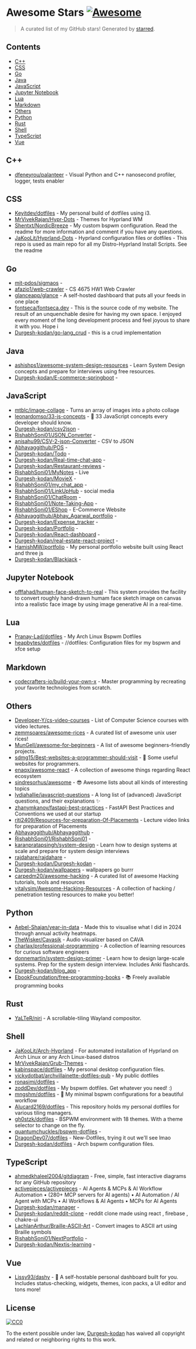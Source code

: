 <!--lint disable awesome-contributing awesome-license awesome-list-item match-punctuation no-repeat-punctuation no-undefined-references awesome-spell-check-->
# Awesome Stars [![Awesome](https://awesome.re/badge.svg)](https://github.com/sindresorhus/awesome)

> A curated list of my GitHub stars! Generated by [starred](https://github.com/maguowei/starred).

## Contents

- [C++](#c++)
- [CSS](#css)
- [Go](#go)
- [Java](#java)
- [JavaScript](#javascript)
- [Jupyter Notebook](#jupyter-notebook)
- [Lua](#lua)
- [Markdown](#markdown)
- [Others](#others)
- [Python](#python)
- [Rust](#rust)
- [Shell](#shell)
- [TypeScript](#typescript)
- [Vue](#vue)

## C++ 

- [dfeneyrou/palanteer](https://github.com/dfeneyrou/palanteer) - Visual Python and C++ nanosecond profiler, logger, tests enabler

## CSS 

- [Keyitdev/dotfiles](https://github.com/Keyitdev/dotfiles) - My personal build of dotfiles using i3.
- [MrVivekRajan/Hypr-Dots](https://github.com/MrVivekRajan/Hypr-Dots) - Themes for Hyprland WM
- [Shentxt/NordicBreeze](https://github.com/Shentxt/NordicBreeze) - My custom bspwm configuration. Read the readme for more information and comment if you have any questions.
- [JaKooLit/Hyprland-Dots](https://github.com/JaKooLit/Hyprland-Dots) - Hyprland configuration files or dotfiles - This repo is used as main repo for all my Distro-Hyprland Install Scripts. See the readme

## Go 

- [mit-pdos/sigmaos](https://github.com/mit-pdos/sigmaos) - 
- [afazio1/web-crawler](https://github.com/afazio1/web-crawler) - CS 4675 HW1 Web Crawler
- [glanceapp/glance](https://github.com/glanceapp/glance) - A self-hosted dashboard that puts all your feeds in one place
- [fontseca/fontseca.dev](https://github.com/fontseca/fontseca.dev) - This is the source code of my website. The result of an unquenchable desire for having my own space. I enjoyed every moment of the long development process and feel joyous to share it with you. Hope i
- [Durgesh-kodan/go-lang_crud](https://github.com/Durgesh-kodan/go-lang_crud) - this is a crud implementation

## Java 

- [ashishps1/awesome-system-design-resources](https://github.com/ashishps1/awesome-system-design-resources) - Learn System Design concepts and prepare for interviews using free resources.
- [Durgesh-kodan/E-commerce-springboot](https://github.com/Durgesh-kodan/E-commerce-springboot) - 

## JavaScript 

- [mtblc/image-collage](https://github.com/mtblc/image-collage) - Turns an array of images into a photo collage
- [leonardomso/33-js-concepts](https://github.com/leonardomso/33-js-concepts) - 📜 33 JavaScript concepts every developer should know.
- [Durgesh-kodan/csv2json](https://github.com/Durgesh-kodan/csv2json) - 
- [RishabhSoni01/JSON_Converter](https://github.com/RishabhSoni01/JSON_Converter) - 
- [anisahu99/CSV-2-json-Converter](https://github.com/anisahu99/CSV-2-json-Converter) - CSV to JSON
- [Abhayaggithub/POS](https://github.com/Abhayaggithub/POS) - 
- [Durgesh-kodan/Todo](https://github.com/Durgesh-kodan/Todo) - 
- [Durgesh-kodan/Real-time-chat-app](https://github.com/Durgesh-kodan/Real-time-chat-app) - 
- [Durgesh-kodan/Restaurant-reviews](https://github.com/Durgesh-kodan/Restaurant-reviews) - 
- [RishabhSoni01/MyNotes](https://github.com/RishabhSoni01/MyNotes) - Live
- [Durgesh-kodan/MovieX](https://github.com/Durgesh-kodan/MovieX) - 
- [RishabhSoni01/my_chat_app](https://github.com/RishabhSoni01/my_chat_app) - 
- [RishabhSoni01/LinkUpHub](https://github.com/RishabhSoni01/LinkUpHub) - social media
- [RishabhSoni01/ChatRoom](https://github.com/RishabhSoni01/ChatRoom) - 
- [RishabhSoni01/Note-Taking-App](https://github.com/RishabhSoni01/Note-Taking-App) - 
- [RishabhSoni01/EShop](https://github.com/RishabhSoni01/EShop) - E-Commerce Website
- [Abhayaggithub/Abhay_Agarwal_portfolio](https://github.com/Abhayaggithub/Abhay_Agarwal_portfolio) - 
- [Durgesh-kodan/Expense_tracker](https://github.com/Durgesh-kodan/Expense_tracker) - 
- [Durgesh-kodan/Portfolio](https://github.com/Durgesh-kodan/Portfolio) - 
- [Durgesh-kodan/React-dashboard](https://github.com/Durgesh-kodan/React-dashboard) - 
- [Durgesh-kodan/real-estate-react-project](https://github.com/Durgesh-kodan/real-estate-react-project) - 
- [HamishMW/portfolio](https://github.com/HamishMW/portfolio) - My personal portfolio website built using React and three js
- [Durgesh-kodan/Blackjack](https://github.com/Durgesh-kodan/Blackjack) - 

## Jupyter Notebook 

- [offfahad/human-face-sketch-to-real](https://github.com/offfahad/human-face-sketch-to-real) - This system provides the facility to convert roughly hand-drawn humam face sketch image on canvas into a realistic face image by using image generative AI in a real-time.

## Lua 

- [Pranay-Lad/dotfiles](https://github.com/Pranay-Lad/dotfiles) - My Arch Linux Bspwm Dotfiles
- [heapbytes/dotfiles](https://github.com/heapbytes/dotfiles) - //dotfiles:  Configuration files for my bspwm and xfce setup

## Markdown 

- [codecrafters-io/build-your-own-x](https://github.com/codecrafters-io/build-your-own-x) - Master programming by recreating your favorite technologies from scratch.

## Others 

- [Developer-Y/cs-video-courses](https://github.com/Developer-Y/cs-video-courses) - List of Computer Science courses with video lectures.
- [zemmsoares/awesome-rices](https://github.com/zemmsoares/awesome-rices) - A curated list of awesome unix user rices!
- [MunGell/awesome-for-beginners](https://github.com/MunGell/awesome-for-beginners) - A list of awesome beginners-friendly projects.
- [sdmg15/Best-websites-a-programmer-should-visit](https://github.com/sdmg15/Best-websites-a-programmer-should-visit) - :link: Some useful websites for programmers.
- [enaqx/awesome-react](https://github.com/enaqx/awesome-react) - A collection of awesome things regarding React ecosystem
- [sindresorhus/awesome](https://github.com/sindresorhus/awesome) - 😎 Awesome lists about all kinds of interesting topics
- [lydiahallie/javascript-questions](https://github.com/lydiahallie/javascript-questions) - A long list of (advanced) JavaScript questions, and their explanations :sparkles:
- [zhanymkanov/fastapi-best-practices](https://github.com/zhanymkanov/fastapi-best-practices) - FastAPI Best Practices and Conventions we used at our startup
- [riti2409/Resources-for-preparation-Of-Placements](https://github.com/riti2409/Resources-for-preparation-Of-Placements) - Lecture video links for preparation of Placements
- [Abhayaggithub/Abhayaggithub](https://github.com/Abhayaggithub/Abhayaggithub) - 
- [RishabhSoni01/RishabhSoni01](https://github.com/RishabhSoni01/RishabhSoni01) - 
- [karanpratapsingh/system-design](https://github.com/karanpratapsingh/system-design) - Learn how to design systems at scale and prepare for system design interviews
- [rajdahare/rajdahare](https://github.com/rajdahare/rajdahare) - 
- [Durgesh-kodan/Durgesh-kodan](https://github.com/Durgesh-kodan/Durgesh-kodan) - 
- [Durgesh-kodan/wallpapers](https://github.com/Durgesh-kodan/wallpapers) - wallpapers go burrr
- [carpedm20/awesome-hacking](https://github.com/carpedm20/awesome-hacking) - A curated list of awesome Hacking tutorials, tools and resources
- [vitalysim/Awesome-Hacking-Resources](https://github.com/vitalysim/Awesome-Hacking-Resources) - A collection of hacking / penetration testing resources to make you better!

## Python 

- [Aebel-Shajan/year-in-data](https://github.com/Aebel-Shajan/year-in-data) - Made this to visualise what I did in 2024 through annual activity heatmaps.
- [TheWisker/Cavasik](https://github.com/TheWisker/Cavasik) - Audio visualizer based on CAVA
- [charlax/professional-programming](https://github.com/charlax/professional-programming) - A collection of learning resources for curious software engineers
- [donnemartin/system-design-primer](https://github.com/donnemartin/system-design-primer) - Learn how to design large-scale systems. Prep for the system design interview.  Includes Anki flashcards.
- [Durgesh-kodan/blog_app](https://github.com/Durgesh-kodan/blog_app) - 
- [EbookFoundation/free-programming-books](https://github.com/EbookFoundation/free-programming-books) - :books: Freely available programming books

## Rust 

- [YaLTeR/niri](https://github.com/YaLTeR/niri) - A scrollable-tiling Wayland compositor.

## Shell 

- [JaKooLit/Arch-Hyprland](https://github.com/JaKooLit/Arch-Hyprland) - For automated installation of Hyprland on Arch Linux or any Arch Linux-based distros
- [MrVivekRajan/Grub-Themes](https://github.com/MrVivekRajan/Grub-Themes) - 
- [kabinspace/dotfiles](https://github.com/kabinspace/dotfiles) - My personal desktop configuration files.
- [vickydotbat/archvillainette-dotfiles-pub](https://github.com/vickydotbat/archvillainette-dotfiles-pub) - My public dotfiles
- [ronasimi/dotfiles](https://github.com/ronasimi/dotfiles) - 
- [zoddDev/dotfiles](https://github.com/zoddDev/dotfiles) - My bspwm dotfiles. Get whatever you need! :)
- [mngshm/dotfiles](https://github.com/mngshm/dotfiles) - :rice:  My minimal bspwm configurations for a beautiful workflow
- [Alucard2169/dotfiles](https://github.com/Alucard2169/dotfiles) - This repository holds my personal dotfiles for various tiling managers.
- [gh0stzk/dotfiles](https://github.com/gh0stzk/dotfiles) - BSPWM environment with 18 themes. With a theme selector to change on the fly.
- [quantumchuckles/bspwm-dotfiles](https://github.com/quantumchuckles/bspwm-dotfiles) - 
- [DragonDev07/dotfiles](https://github.com/DragonDev07/dotfiles) - New-Dotfiles, trying it out we'll see lmao
- [Durgesh-kodan/dotfiles](https://github.com/Durgesh-kodan/dotfiles) - Arch bspwm configuration files.

## TypeScript 

- [ahmedkhaleel2004/gitdiagram](https://github.com/ahmedkhaleel2004/gitdiagram) - Free, simple, fast interactive diagrams for any GitHub repository
- [activepieces/activepieces](https://github.com/activepieces/activepieces) - AI Agents & MCPs & AI Workflow Automation • (280+ MCP servers for AI agents) • AI Automation / AI Agent with MCPs • AI Workflows & AI Agents • MCPs for AI Agents
- [Durgesh-kodan/manager](https://github.com/Durgesh-kodan/manager) - 
- [Durgesh-kodan/reddit-clone](https://github.com/Durgesh-kodan/reddit-clone) - reddit clone made using react , firebase , chakre-ui
- [LachlanArthur/Braille-ASCII-Art](https://github.com/LachlanArthur/Braille-ASCII-Art) - Convert images to ASCII art using Braille symbols
- [RishabhSoni01/NextPortfolio](https://github.com/RishabhSoni01/NextPortfolio) - 
- [Durgesh-kodan/Nextjs-learning](https://github.com/Durgesh-kodan/Nextjs-learning) - 

## Vue 

- [Lissy93/dashy](https://github.com/Lissy93/dashy) - 🚀 A self-hostable personal dashboard built for you. Includes status-checking, widgets, themes, icon packs, a UI editor and tons more!


## License

[![CC0](http://mirrors.creativecommons.org/presskit/buttons/88x31/svg/cc-zero.svg)](https://creativecommons.org/publicdomain/zero/1.0/)

To the extent possible under law, [Durgesh-kodan](https://github.com/Durgesh-kodan) has waived all copyright and related or neighboring rights to this work.

